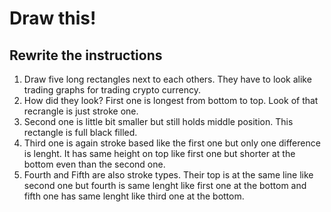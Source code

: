 # Draw this!
## Rewrite the instructions
1. Draw five long rectangles next to each others. They have to look alike trading graphs for trading crypto currency.
2. How did they look? First one is longest from bottom to top. Look of that recrangle is just stroke one.
3. Second one is little bit smaller but still holds middle position. This rectangle is full black filled.
4. Third one is again stroke based like the first one but only one difference is lenght. It has same height on top like first one but shorter at the bottom even than the second one.
5. Fourth and Fifth are also stroke types. Their top is at the same line like second one but fourth is same lenght like first one at the bottom and fifth one has same lenght like third one at the bottom.

